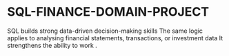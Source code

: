 # SQL-FINANCE-DOMAIN-PROJECT
SQL builds strong data-driven decision-making skills The same logic applies to analysing financial statements, transactions, or investment data It strengthens the ability to work .
